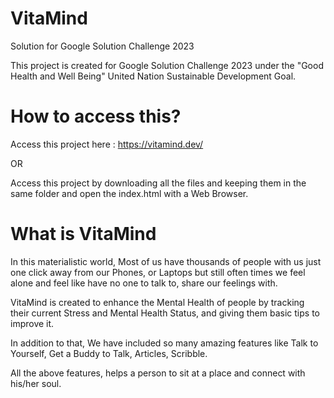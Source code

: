 # VitaMind
Solution for Google Solution Challenge 2023

This project is created for Google Solution Challenge 2023 under the "Good Health and Well Being" United Nation Sustainable Development Goal.

# How to access this?

Access this project here : https://vitamind.dev/

OR

Access this project by downloading all the files and keeping them in the same folder and open the index.html with a Web Browser.

# What is VitaMind

In this materialistic world, Most of us have thousands of people with us just one click away from our Phones, or Laptops but still often times we feel alone and feel like have no one to talk to, share our feelings with.

VitaMind is created to enhance the Mental Health of people by tracking their current Stress and Mental Health Status, and giving them basic tips to improve it.

In addition to that, We have included so many amazing features like Talk to Yourself, Get a Buddy to Talk, Articles, Scribble.

All the above features, helps a person to sit at a place and connect with his/her soul.

